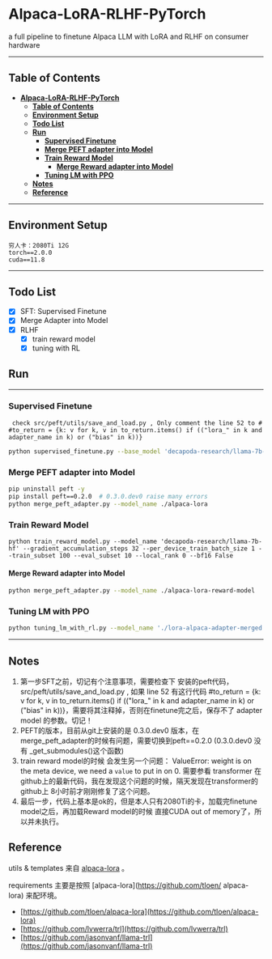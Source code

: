 # **Alpaca-LoRA-RLHF-PyTorch**
a full pipeline to finetune Alpaca LLM with LoRA and RLHF on consumer hardware

---
## **Table of Contents**
- [**Alpaca-LoRA-RLHF-PyTorch**](#alpaca-lora-rlhf-pytorch)
  - [**Table of Contents**](#table-of-contents)
  - [**Environment Setup**](#environment-setup)
  - [**Todo List**](#todo-list)
  - [**Run**](#run)
    - [**Supervised Finetune**](#supervised-finetune)
    - [**Merge PEFT adapter into Model**](#merge-peft-adapter-into-model)
    - [**Train Reward Model**](#train-reward-model)
      - [**Merge Reward adapter into Model**](#merge-reward-adapter-into-model)
    - [**Tuning LM with PPO**](#tuning-lm-with-ppo)
  - [**Notes**](#notes)
  - [**Reference**](#reference)
---

## **Environment Setup**
```
穷人卡：2080Ti 12G
torch==2.0.0
cuda==11.8
```

---
## **Todo List**
- [x] SFT: Supervised Finetune
- [x] Merge Adapter into Model
- [x] RLHF
  - [x] train reward model
  - [x] tuning with RL

## **Run**
---
### **Supervised Finetune**

```
 check src/peft/utils/save_and_load.py , Only comment the line 52 to # #to_return = {k: v for k, v in to_return.items() if (("lora_" in k and adapter_name in k) or ("bias" in k))}
```

```bash
python supervised_finetune.py --base_model 'decapoda-research/llama-7b-hf' --data_path 'yahma/alpaca-cleaned' --output_dir './lora-alpaca' --num_epochs 1
```


### **Merge PEFT adapter into Model**

```bash
pip uninstall peft -y
pip install peft==0.2.0  # 0.3.0.dev0 raise many errors
python merge_peft_adapter.py --model_name ./alpaca-lora
```

### **Train Reward Model**

```
python train_reward_model.py --model_name 'decapoda-research/llama-7b-hf' --gradient_accumulation_steps 32 --per_device_train_batch_size 1 --train_subset 100 --eval_subset 10 --local_rank 0 --bf16 False
```

#### **Merge Reward adapter into Model**

```bash
python merge_peft_adapter.py --model_name ./alpaca-lora-reward-model
```

### **Tuning LM with PPO**

```bash
python tuning_lm_with_rl.py --model_name './lora-alpaca-adapter-merged' --reward_model_name './lora-alpaca-reward-model-adapter-merged' --adafactor False --tokenizer_name 'decapoda-research/llama-7b-hf' --save_freq 100 --output_max_length 128 --batch_size 1 --gradient_accumulation_steps 1 --batched_gen True --ppo_epochs 1 --seed 0 --learning_rate 1.4e-5 --early_stopping True --output_dir './checkpoints/tuning_llama_rl'
```

---

## **Notes**
1. 第一步SFT之前，切记有个注意事项，需要检查下 安装的peft代码， src/peft/utils/save_and_load.py , 如果 line 52 有这行代码  #to_return = {k: v for k, v in to_return.items() if (("lora_" in k and adapter_name in k) or ("bias" in k))}，需要将其注释掉，否则在finetune完之后，保存不了 adapter model 的参数。切记！
2. PEFT的版本，目前从git上安装的是 0.3.0.dev0 版本，在merge_peft_adapter的时候有问题，需要切换到peft==0.2.0 (0.3.0.dev0 没有 _get_submodules()这个函数)
3. train reward model的时候 会发生另一个问题： ValueError: weight is on the meta device, we need a `value` to put in on 0. 需要参看 transformer 在github上的最新代码，我在发现这个问题的时候，隔天发现在transformer的github上 8小时前才刚刚修复了这个问题。
4. 最后一步，代码上基本是ok的，但是本人只有2080Ti的卡，加载完finetune model之后，再加载Reward model的时候 直接CUDA out of memory了，所以并未执行。


## **Reference**
utils & templates 来自 [alpaca-lora](https://github.com/tloen/alpaca-lora) 。

requirements 主要是按照 [alpaca-lora](https://github.com/tloen/
alpaca-lora) 来配环境。
* [https://github.com/tloen/alpaca-lora](https://github.com/tloen/alpaca-lora)
* [https://github.com/lvwerra/trl](https://github.com/lvwerra/trl)
* [https://github.com/jasonvanf/llama-trl](https://github.com/jasonvanf/llama-trl)
